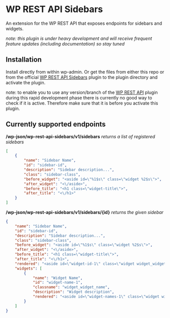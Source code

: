 # WP REST API Sidebars
An extension for the WP REST API that exposes endpoints for sidebars and widgets.

*note: this plugin is under heavy development and will receive frequent feature updates (including documentation) so stay tuned*

## Installation

Install directly from within wp-admin. Or get the files from either this repo or from the official [WP REST API Sidebars][] plugin to the plugin directory and activate the plugin.

note: to enable you to use any version/branch of the [WP REST API][] plugin during this rapid development phase there is currently no good way to check if it is active. Therefore make sure that it is before you activate this plugin.

[WP REST API]: https://wordpress.org/plugins/rest-api
[WP REST API Sidebars]: https://wordpress.org/plugins/wp-rest-api-sidebars

## Currently supported endpoints
**/wp-json/wp-rest-api-sidebars/v1/sidebars** *returns a list of registered sidebars*

```json
[
    {
        "name": "Sidebar Name",
        "id": "sidebar-id",
        "description": "Sidebar description...",
        "class": "sidebar-class",
        "before_widget": "<aside id=\"%1$s\" class=\"widget %2$s\">",
        "after_widget": "<\/aside>",
        "before_title": "<h1 class=\"widget-title\">",
        "after_title": "<\/h1>"
    }
]
```

**/wp-json/wp-rest-api-sidebars/v1/sidebars/{id}** *returns the given sidebar*

```json
{
    "name": "Sidebar Name",
    "id": "sidebar-id",
    "description": "Sidebar description...",
    "class": "sidebar-class",
    "before_widget": "<aside id=\"%1$s\" class=\"widget %2$s\">",
    "after_widget": "<\/aside>",
    "before_title": "<h1 class=\"widget-title\">",
    "after_title": "<\/h1>",
    "rendered": "<aside id=\"widget-id-1\" class=\"widget widget_widget-id\">...",
    "widgets": [
        {
            "name": "Widget Name",
            "id": "widget-name-1",
            "classname": "widget_widget_name",
            "description": "Widget description",
            "rendered": "<aside id=\"widget-names-1\" class=\"widget widget_widget_name\">..."
        }
    ]
}
```
